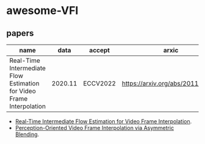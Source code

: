 # awesome-VFI
## papers
| name   | data | accept  |  arxic   | github |
|--------|--------|--------|--------|--------|
| Real-Time Intermediate Flow Estimation for Video Frame Interpolation  | 2020.11 | ECCV2022 | https://arxiv.org/abs/2011.06294| https://github.com/hzwer/ECCV2022-RIFE |

- [Real-Time Intermediate Flow Estimation for Video Frame Interpolation](https://github.com/hzwer/ECCV2022-RIFE).
- [Perception-Oriented Video Frame Interpolation via Asymmetric Blending](https://github.com/mulns/PerVFI).

